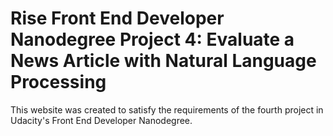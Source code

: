 # Rise Front End Developer Nanodegree Project 4: Evaluate a News Article with Natural Language Processing
This website was created to satisfy the requirements of the fourth project in Udacity's Front End Developer Nanodegree.